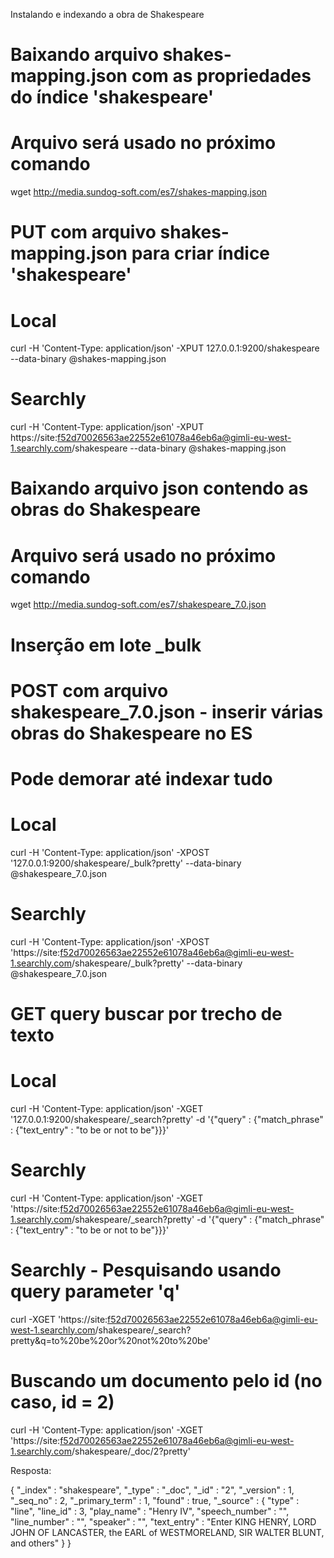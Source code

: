 Instalando e indexando a obra de Shakespeare

# Baixando arquivo shakes-mapping.json com as propriedades do índice 'shakespeare'
# Arquivo será usado no próximo comando
wget http://media.sundog-soft.com/es7/shakes-mapping.json

# PUT com arquivo shakes-mapping.json para criar índice 'shakespeare'
#  Local
  curl -H 'Content-Type: application/json' -XPUT 127.0.0.1:9200/shakespeare --data-binary @shakes-mapping.json
# Searchly 
  curl -H 'Content-Type: application/json' -XPUT https://site:f52d70026563ae22552e61078a46eb6a@gimli-eu-west-1.searchly.com/shakespeare --data-binary @shakes-mapping.json

# Baixando arquivo json contendo as obras do Shakespeare
# Arquivo será usado no próximo comando
wget http://media.sundog-soft.com/es7/shakespeare_7.0.json

# Inserção em lote _bulk
# POST com arquivo shakespeare_7.0.json - inserir várias obras do Shakespeare no ES 
# Pode demorar até indexar tudo
# Local
  curl -H 'Content-Type: application/json' -XPOST '127.0.0.1:9200/shakespeare/_bulk?pretty' --data-binary @shakespeare_7.0.json
# Searchly 
  curl -H 'Content-Type: application/json' -XPOST 'https://site:f52d70026563ae22552e61078a46eb6a@gimli-eu-west-1.searchly.com/shakespeare/_bulk?pretty' --data-binary @shakespeare_7.0.json

# GET query buscar por trecho de texto
# Local
  curl -H 'Content-Type: application/json' -XGET '127.0.0.1:9200/shakespeare/_search?pretty' -d '{"query" : {"match_phrase" : {"text_entry" : "to be or not to be"}}}'
# Searchly
  curl -H 'Content-Type: application/json' -XGET 'https://site:f52d70026563ae22552e61078a46eb6a@gimli-eu-west-1.searchly.com/shakespeare/_search?pretty' -d '{"query" : {"match_phrase" : {"text_entry" : "to be or not to be"}}}'
# Searchly - Pesquisando usando query parameter 'q'  
  curl -XGET 'https://site:f52d70026563ae22552e61078a46eb6a@gimli-eu-west-1.searchly.com/shakespeare/_search?pretty&q=to%20be%20or%20not%20to%20be'

# Buscando um documento pelo id (no caso, id = 2)

  curl -H 'Content-Type: application/json' -XGET 'https://site:f52d70026563ae22552e61078a46eb6a@gimli-eu-west-1.searchly.com/shakespeare/_doc/2?pretty' 
  
Resposta:

{
  "_index" : "shakespeare",
  "_type" : "_doc",
  "_id" : "2",
  "_version" : 1,
  "_seq_no" : 2,
  "_primary_term" : 1,
  "found" : true,
  "_source" : {
    "type" : "line",
    "line_id" : 3,
    "play_name" : "Henry IV",
    "speech_number" : "",
    "line_number" : "",
    "speaker" : "",
    "text_entry" : "Enter KING HENRY, LORD JOHN OF LANCASTER, the EARL of WESTMORELAND, SIR WALTER BLUNT, and others"
  }
}

